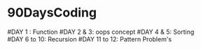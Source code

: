 # 90DaysCoding

#DAY 1 : Function
#DAY 2 & 3: oops concept
#DAY 4 & 5: Sorting  
#DAY 6 to 10: Recursion
#DAY 11 to 12: Pattern Problem's
